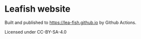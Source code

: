 # Leafish website

Built and published to https://lea-fish.github.io by Github Actions.

Licensed under CC-BY-SA-4.0
